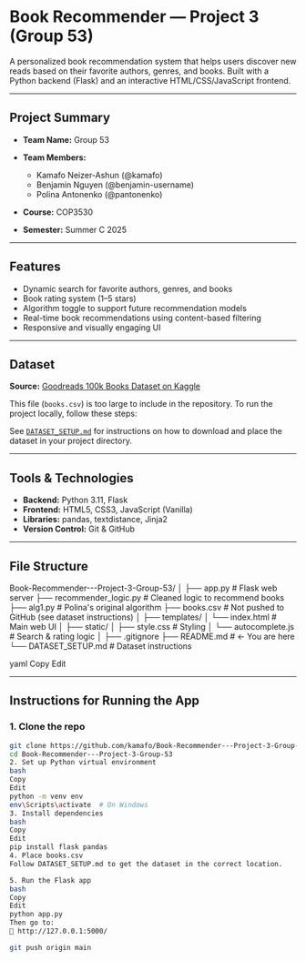 # Book Recommender — Project 3 (Group 53)

A personalized book recommendation system that helps users discover new reads based on their favorite authors, genres, and books. Built with a Python backend (Flask) and an interactive HTML/CSS/JavaScript frontend.

---

## Project Summary

- **Team Name:** Group 53  
- **Team Members:**
  - Kamafo Neizer-Ashun (@kamafo)
  - Benjamin Nguyen (@benjamin-username)
  - Polina Antonenko (@pantonenko)

- **Course:** COP3530  
- **Semester:** Summer C 2025  

---

## Features

- Dynamic search for favorite authors, genres, and books
- Book rating system (1–5 stars)
- Algorithm toggle to support future recommendation models
- Real-time book recommendations using content-based filtering
- Responsive and visually engaging UI

---

## Dataset

**Source:** [Goodreads 100k Books Dataset on Kaggle](https://www.kaggle.com/datasets/mdhamani/goodreads-books-100k)

This file (`books.csv`) is too large to include in the repository. To run the project locally, follow these steps:

See [`DATASET_SETUP.md`](./DATASET_SETUP.md) for instructions on how to download and place the dataset in your project directory.

---

## Tools & Technologies

- **Backend:** Python 3.11, Flask
- **Frontend:** HTML5, CSS3, JavaScript (Vanilla)
- **Libraries:** pandas, textdistance, Jinja2
- **Version Control:** Git & GitHub

---

## File Structure

Book-Recommender---Project-3-Group-53/
│
├── app.py # Flask web server
├── recommender_logic.py # Cleaned logic to recommend books
├── alg1.py # Polina's original algorithm
├── books.csv # Not pushed to GitHub (see dataset instructions)
│
├── templates/
│ └── index.html # Main web UI
│
├── static/
│ ├── style.css # Styling
│ └── autocomplete.js # Search & rating logic
│
├── .gitignore
├── README.md # ← You are here
└── DATASET_SETUP.md # Dataset instructions

yaml
Copy
Edit

---

## Instructions for Running the App

### 1. Clone the repo
```bash
git clone https://github.com/kamafo/Book-Recommender---Project-3-Group-53.git
cd Book-Recommender---Project-3-Group-53
2. Set up Python virtual environment
bash
Copy
Edit
python -m venv env
env\Scripts\activate  # On Windows
3. Install dependencies
bash
Copy
Edit
pip install flask pandas
4. Place books.csv
Follow DATASET_SETUP.md to get the dataset in the correct location.

5. Run the Flask app
bash
Copy
Edit
python app.py
Then go to:
📡 http://127.0.0.1:5000/

git push origin main

